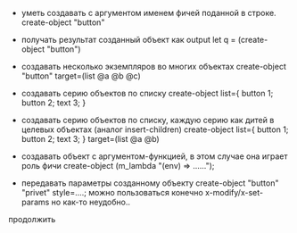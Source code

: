 * уметь создавать с аргументом именем фичей поданной в строке.
create-object "button"
* получать результат созданный объект как output
let q = (create-object "button")

* создавать несколько экземпляров во многих объектах
create-object "button" target=(list @a @b @c)

* создавать серию объектов по списку
create-object list={ button 1; button 2; text 3; }
* создавать серию объектов по списку, каждую серию как дитей в целевых объектах (аналог insert-children)
create-object list={ button 1; button 2; text 3; } target=(list @a @b)

* создавать объект с аргументом-функцией, в этом случае она играет роль фичи
create-object (m_lambda "(env) => ......");

* передавать параметры созданному объекту
create-object "button" "privet" style=....;
можно пользоваться конечно x-modify/x-set-params но как-то неудобно..

продолжить